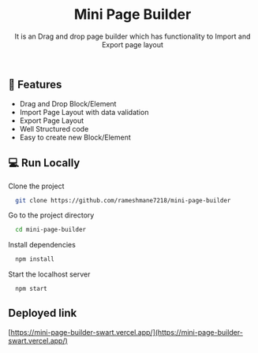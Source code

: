 <h1 align="center">Mini Page Builder</h1>
<p align="center">It is an Drag and drop page builder which has functionality to Import and Export page layout</p>

</br>

## 🚀 Features

- Drag and Drop Block/Element
- Import Page Layout with data validation
- Export Page Layout
- Well Structured code
- Easy to create new Block/Element

## 💻 Run Locally

Clone the project

```bash
  git clone https://github.com/rameshmane7218/mini-page-builder
```

Go to the project directory

```bash
  cd mini-page-builder
```

Install dependencies

```bash
  npm install
```

Start the localhost server

```bash
  npm start
```

## Deployed link

[https://mini-page-builder-swart.vercel.app/](https://mini-page-builder-swart.vercel.app/)
